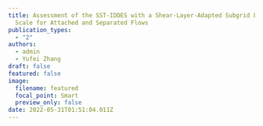 ```yaml
---
title: Assessment of the SST-IDDES with a Shear-Layer-Adapted Subgrid Length
  Scale for Attached and Separated Flows
publication_types:
  - "2"
authors:
  - admin
  - Yufei Zhang
draft: false
featured: false
image:
  filename: featured
  focal_point: Smart
  preview_only: false
date: 2022-05-31T01:51:04.011Z
---
```

